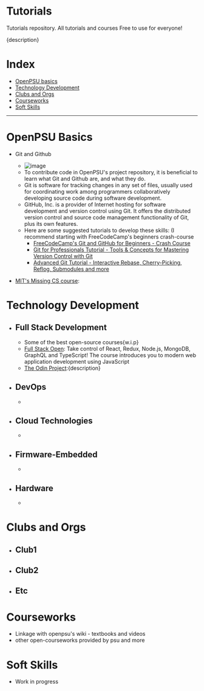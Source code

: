 # Tutorials
Tutorials repository. All tutorials and courses Free to use for everyone!

{description}

# Index
- [OpenPSU basics](#openpsu-basics)
- [Technology Development](#technology-development)
- [Clubs and Orgs](#clubs-and-orgs)
- [Courseworks](#courseworks)
- [Soft Skills](#soft-skills)

---

# OpenPSU Basics
- Git and Github
  - ![image](https://user-images.githubusercontent.com/38863493/181713720-bf3c2b60-a4a6-451a-9be8-c01dc10d2ece.png)
  - To contribute code in OpenPSU's project repository, it is beneficial to learn what Git and Github are, and what they do.
  - Git is software for tracking changes in any set of files, usually used for coordinating work among programmers collaboratively developing source code during software development.
  - GitHub, Inc. is a provider of Internet hosting for software development and version control using Git. It offers the distributed version control and source code management functionality of Git, plus its own features.
  - Here are some suggested tutorials to develop these skills: (I recommend starting with FreeCodeCamp's beginners crash-course
    - [FreeCodeCamp's Git and GitHub for Beginners - Crash Course](https://www.youtube.com/watch?v=RGOj5yH7evk&ab_channel=freeCodeCamp.org)
    - [Git for Professionals Tutorial - Tools & Concepts for Mastering Version Control with Git](https://www.youtube.com/watch?v=Uszj_k0DGsg&ab_channel=freeCodeCamp.org)
    - [Advanced Git Tutorial - Interactive Rebase, Cherry-Picking, Reflog, Submodules and more](https://www.youtube.com/watch?v=qsTthZi23VE&ab_channel=freeCodeCamp.org)
  
- [MIT's Missing CS course](https://missing.csail.mit.edu/):

# Technology Development
- ## Full Stack Development
  - Some of the best open-source courses{w.i.p}
  - [Full Stack Open](https://fullstackopen.com/): Take control of React, Redux, Node.js, MongoDB, GraphQL and TypeScript! The course introduces you to modern web application development using JavaScript
  - [The Odin Project](https://www.theodinproject.com/):{description}

- ## DevOps
  - 

- ## Cloud Technologies
  - 

- ## Firmware-Embedded
  - 

- ## Hardware
  - 

# Clubs and Orgs
- ## Club1
- ## Club2
- ## Etc

# Courseworks
- Linkage with openpsu's wiki - textbooks and videos
- other open-courseworks provided by psu and more

# Soft Skills
- Work in progress

